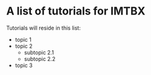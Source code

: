 # A list of tutorials for IMTBX
Tutorials will reside in this list:

* topic 1
* topic 2
    * subtopic 2.1
    * subtopic 2.2
* topic 3
